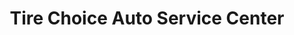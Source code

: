 ---
title: "Tire Choice Auto Service Center"
url: /newport-news/tire-choice-auto-service-center/
shop: Reifen
---